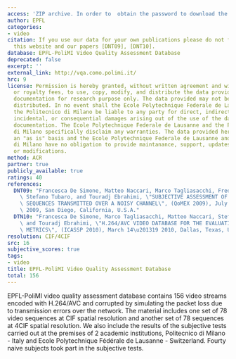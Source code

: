 ```yaml
---
access: 'ZIP archive. In order to  obtain the password to download the data please send an email to francesca.desimone@epfl.ch or marco.tagliasacchi@polimi.it. http://vqa.como.polimi.it/QAdatabase/online_DB.zip'
author: EPFL
categories:
- video
citation: If you use our data for your own publications please do not forget to reference
  this website and our papers [DNT09], [DNT10].
database: EPFL-PoliMI Video Quality Assessment Database
deprecated: false
excerpt: ''
external_link: http://vqa.como.polimi.it/
hrc: 9
license: Permission is hereby granted, without written agreement and without license
  or royalty fees, to use, copy, modify, and distribute the data provided and its
  documentation for research purpose only. The data provided may not be commercially
  distributed. In no event shall the Ecole Polytechnique Federale de Lausanne and
  the Politecnico di Milano be liable to any party for direct, indirect, special,
  incidental, or consequential damages arising out of the use of the data and its
  documentation. The Ecole Polytechnique Federale de Lausanne and the Politecnico
  di Milano specifically disclaim any warranties. The data provided hereunder is on
  an "as is" basis and the Ecole Polytechnique Federale de Lausanne and the Politecnico
  di Milano have no obligation to provide maintanance, support, updates, enhancements,
  or modifications.
method: ACR
partner: true
publicly_available: true
ratings: 40
references:
  DNT09: "Francesca De Simone, Matteo Naccari, Marco Tagliasacchi, Frederic Dufaux,\
    \ Stefano Tubaro, and Touradj Ebrahimi, \"SUBJECTIVE ASSESSMENT OF H.264/AVC VIDEO\
    \ SEQUENCES TRANSMITTED OVER A NOISY CHANNEL\", (QoMEX 2009), July 29\u201331\
    \ 2009, San Diego, California, U.S.A."
  DTN10: "Francesca De Simone, Marco Tagliasacchi, Matteo Naccari, Stefano Tubaro,\
    \ and Touradj Ebrahimi, \"H.264/AVC VIDEO DATABASE FOR THE EVALUATION OF QUALITY\
    \ METRICS\", (ICASSP 2010), March 14\u201319 2010, Dallas, Texas, U.S.A."
resolution: CIF/4CIF
src: 16
subjective_scores: true
tags:
- video
title: EPFL-PoliMI Video Quality Assessment Database
total: 156
---
```


EPFL-PoliMI video quality assessment database contains 156 video streams encoded with H.264/AVC and corrupted by simulating the packet loss due to transmission errors over the network. The material includes one set of 78 video sequences at CIF spatial resolution and another set of 78 sequences at 4CIF spatial resolution. We also include the results of the subjective tests carried out at the premises of 2 academic institutions, Politecnico di Milano - Italy and Ecole Polytechnique Fédérale de Lausanne - Switzerland. Fourty naive subjects took part in the subjective tests.
